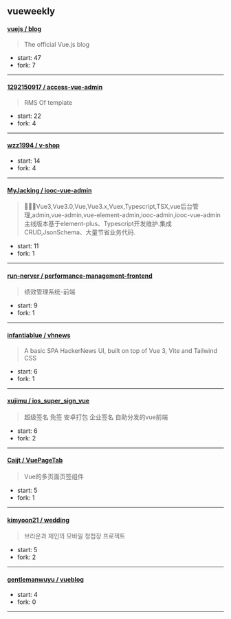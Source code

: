 ## vueweekly

#### [vuejs / blog](https://github.com/vuejs/blog)

> The official Vue.js blog

+ start: 47
+ fork: 7

----


#### [1292150917 / access-vue-admin](https://github.com/1292150917/access-vue-admin)

> RMS Of template

+ start: 22
+ fork: 4

----


#### [wzz1994 / v-shop](https://github.com/wzz1994/v-shop)

> 

+ start: 14
+ fork: 4

----


#### [MyJacking / iooc-vue-admin](https://github.com/MyJacking/iooc-vue-admin)

> 🚀🚀🚀Vue3,Vue3.0,Vue,Vue3.x,Vuex,Typescript,TSX,vue后台管理,admin,vue-admin,vue-element-admin,iooc-admin,iooc-vue-admin主线版本基于element-plus、Typescript开发维护.集成CRUD,JsonSchema、大量节省业务代码.

+ start: 11
+ fork: 1

----


#### [run-nerver / performance-management-frontend](https://github.com/run-nerver/performance-management-frontend)

> 绩效管理系统-前端

+ start: 9
+ fork: 1

----


#### [infantiablue / vhnews](https://github.com/infantiablue/vhnews)

> A basic SPA HackerNews UI, built on top of Vue 3, Vite and Tailwind CSS

+ start: 6
+ fork: 1

----


#### [xujimu / ios_super_sign_vue](https://github.com/xujimu/ios_super_sign_vue)

> 超级签名 免签 安卓打包 企业签名 自助分发的vue前端

+ start: 6
+ fork: 2

----


#### [Caijt / VuePageTab](https://github.com/Caijt/VuePageTab)

> Vue的多页面页签组件

+ start: 5
+ fork: 1

----


#### [kimyoon21 / wedding](https://github.com/kimyoon21/wedding)

> 브라운과 제인의 모바일 청첩장 프로젝트

+ start: 5
+ fork: 2

----


#### [gentlemanwuyu / vueblog](https://github.com/gentlemanwuyu/vueblog)

> 

+ start: 4
+ fork: 0

----

